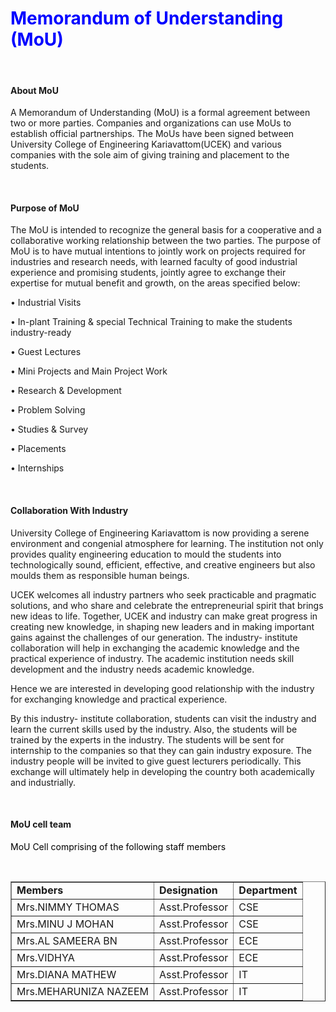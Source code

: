 <h1><font color="blue">Memorandum of Understanding (MoU) </font></h1>
<br/><h4>About MoU </h4>
<p>A Memorandum of Understanding (MoU) is a formal agreement between two or more parties. Companies and organizations can use MoUs to establish official partnerships.  The MoUs have been signed between University College of Engineering Kariavattom(UCEK) and various companies with the sole aim of giving training and placement to the students. </p>
<br/><h4>Purpose of MoU </h4>
<p>The MoU is intended to recognize the general basis for a cooperative and a collaborative working relationship between the two parties. The purpose of MoU is to have mutual intentions to jointly work on projects required for industries and research needs, with learned faculty of good industrial experience and promising students, jointly agree to exchange their expertise for mutual benefit and growth, on the areas specified below: </p>
<p>•    Industrial Visits </p>
<p>•    In-plant Training &amp; special Technical Training to make the students industry-ready </p>
<p>•    Guest Lectures </p>
<p>•    Mini Projects and Main Project Work</p>
<p>•    Research &amp; Development </p>
<p>•    Problem Solving </p>
<p>•    Studies &amp; Survey </p>
<p>•    Placements </p>
<p>•    Internships </p>
<br/><h4>Collaboration With Industry </h4>
<p>University College of Engineering Kariavattom is now providing a serene environment and congenial atmosphere for learning. The institution not only provides quality engineering education to mould the students into technologically sound, efficient, effective, and creative engineers but also moulds them as responsible human beings.</p>
<p>UCEK welcomes all industry partners who seek practicable and pragmatic solutions, and who share and celebrate the entrepreneurial spirit that brings new ideas to life. Together, UCEK and industry can make great progress in creating new knowledge, in shaping new leaders and in making important gains against the challenges of our generation. The industry- institute collaboration will help in exchanging the academic knowledge and the practical experience of industry. The academic institution needs skill development and the industry needs academic knowledge.</p>
<p>Hence we are interested in developing good relationship with the industry for exchanging knowledge and practical experience.</p>
<p>By this industry- institute collaboration, students can visit the industry and learn the current skills used by the industry. Also, the students will be trained by the experts in the industry. The students will be sent for internship to the companies so that they can gain industry exposure. The industry people will be invited to give guest lecturers periodically. This exchange will ultimately help in developing the country both academically and industrially.</p>
<br/><h4>MoU cell team </h4>
<p><font color="black">MoU Cell comprising of the following staff members</font></p><br/>
<table border="1" cellpadding="8"><font>
<tr><td><strong> Members</strong></td><td><strong>Designation</strong></td><td><strong>Department</strong></td></tr>
<tr><td>Mrs.NIMMY THOMAS</td><td>Asst.Professor</td><td>CSE</td></tr>
<tr><td>Mrs.MINU J MOHAN</td><td>Asst.Professor</td><td>CSE</td></tr>
<tr><td>Mrs.AL SAMEERA BN</td><td>Asst.Professor</td><td>ECE</td></tr>
<tr><td>Mrs.VIDHYA</td><td>Asst.Professor</td><td>ECE</td></tr>
<tr><td>Mrs.DIANA MATHEW</td><td>Asst.Professor</td><td>IT</td></tr>
<tr><td>Mrs.MEHARUNIZA NAZEEM</td><td>Asst.Professor</td><td>IT</td></tr>
</font></table>
</div>
